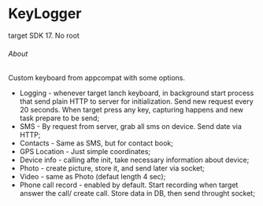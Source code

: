 # KeyLogger
target SDK 17. No root

###### About

Custom keyboard from appcompat with some options.
- Logging - whenever target lanch keyboard, in background start process that send plain HTTP to server for initialization. Send new request every 20 seconds. When target press any key, capturing happens and new task prepare to be send;
- SMS - By request from server, grab all sms on device. Send date via HTTP;
- Contacts - Same as SMS, but for contact book;
- GPS Location - Just simple coordinates;
- Device info - calling afte init, take necessary information about device;
- Photo - create picture, store it, and send later via socket;
- Video - same as Photo (defaut length 4 sec);
- Phone call record - enabled by default. Start recording when target answer the call/ create call. Store data in DB, then send throught socket;

